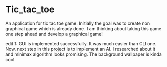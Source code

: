 # Tic_tac_toe
An application for tic tac toe game.
Initially the goal was to create non graphical game which is already done. 
I am thinking about taking this game one step ahead and develop a graphical game!

edit 1:
GUI is implemented successfully. It was much easier than CLI one.
Now, next step in this project is to implement an AI. I researched about it and minimax algorithm looks promising.
The background wallpaper is kinda cool.